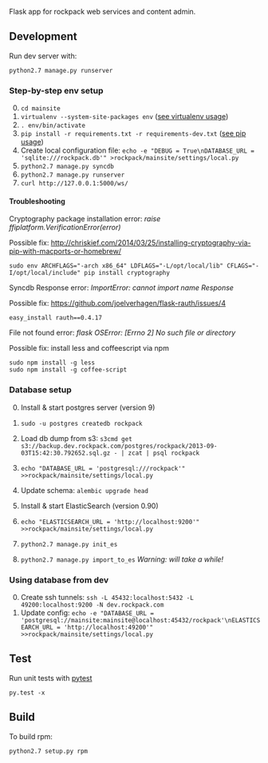 Flask app for rockpack web services and content admin.

Development
-----------

Run dev server with:

    python2.7 manage.py runserver

### Step-by-step env setup

0. `cd mainsite`
0. `virtualenv --system-site-packages env`	([see virtualenv usage](http://www.virtualenv.org/en/latest/virtualenv.html#usage))
0. `. env/bin/activate`
0. `pip install -r requirements.txt -r requirements-dev.txt`	([see pip usage](http://www.pip-installer.org/en/latest/usage.html#pip-install))
0. Create local configuration file: `echo -e "DEBUG = True\nDATABASE_URL = 'sqlite:///rockpack.db'" >rockpack/mainsite/settings/local.py`
0. `python2.7 manage.py syncdb`
0. `python2.7 manage.py runserver`
0. `curl http://127.0.0.1:5000/ws/`

#### Troubleshooting

Cryptography package installation error: _raise ffiplatform.VerificationError(error)_

Possible fix: http://chriskief.com/2014/03/25/installing-cryptography-via-pip-with-macports-or-homebrew/

    sudo env ARCHFLAGS="-arch x86_64" LDFLAGS="-L/opt/local/lib" CFLAGS="-I/opt/local/include" pip install cryptography

Syncdb Response error: _ImportError: cannot import name Response_

Possible fix: https://github.com/joelverhagen/flask-rauth/issues/4

    easy_install rauth==0.4.17

File not found error: _flask OSError: [Errno 2] No such file or directory_

Possible fix: install less and coffeescript via npm

    sudo npm install -g less
    sudo npm install -g coffee-script

### Database setup

0. Install & start postgres server (version 9)
0. `sudo -u postgres createdb rockpack`
0. Load db dump from s3: `s3cmd get s3://backup.dev.rockpack.com/postgres/rockpack/2013-09-03T15:42:30.792652.sql.gz - | zcat | psql rockpack`
0. `echo "DATABASE_URL = 'postgresql:///rockpack'" >>rockpack/mainsite/settings/local.py`
0. Update schema: `alembic upgrade head`

0. Install & start ElasticSearch (version 0.90)
0. `echo "ELASTICSEARCH_URL = 'http://localhost:9200'" >>rockpack/mainsite/settings/local.py`
0. `python2.7 manage.py init_es`
0. `python2.7 manage.py import_to_es`	_Warning: will take a while!_

### Using database from dev

0. Create ssh tunnels: `ssh -L 45432:localhost:5432 -L 49200:localhost:9200 -N dev.rockpack.com`
0. Update config: `echo -e "DATABASE_URL = 'postgresql://mainsite:mainsite@localhost:45432/rockpack'\nELASTICSEARCH_URL = 'http://localhost:49200'" >>rockpack/mainsite/settings/local.py`

Test
----

Run unit tests with [pytest](http://pytest.org/latest/usage.html)

    py.test -x

Build
-----

To build rpm:

    python2.7 setup.py rpm
